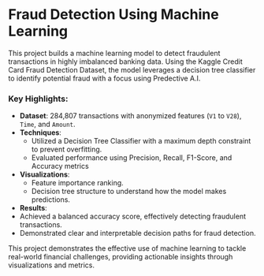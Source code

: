 # Fraud Detection Using Machine Learning

This project builds a machine learning model to detect fraudulent transactions in highly imbalanced banking data. Using the Kaggle Credit Card Fraud Detection Dataset, the model leverages a decision tree classifier to identify potential fraud with a focus using Predective A.I.

### Key Highlights:
- **Dataset**: 284,807 transactions with anonymized features (`V1` to `V28`), `Time`, and `Amount`.
- **Techniques**: 
  - Utilized a Decision Tree Classifier with a maximum depth constraint to prevent overfitting.
  - Evaluated performance using Precision, Recall, F1-Score, and Accuracy metrics
- **Visualizations**: 
  - Feature importance ranking.
  - Decision tree structure to understand how the model makes predictions.
- **Results**:
- Achieved a balanced accuracy score, effectively detecting fraudulent transactions.
- Demonstrated clear and interpretable decision paths for fraud detection.
  
This project demonstrates the effective use of machine learning to tackle real-world financial challenges, providing actionable insights through visualizations and metrics.
